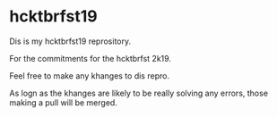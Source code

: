 # hcktbrfst19

Dis is my hcktbrfst19 reprository.

For the commitments for the hcktbrfst 2k19.

Feel free to make any khanges to dis repro.

As logn as the khanges are likely to be really solving any errors, those making a pull will be merged.
